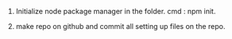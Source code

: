 1. Initialize node package manager in the folder.
cmd : npm init.

2. make repo on github and commit all setting up files on the repo.

